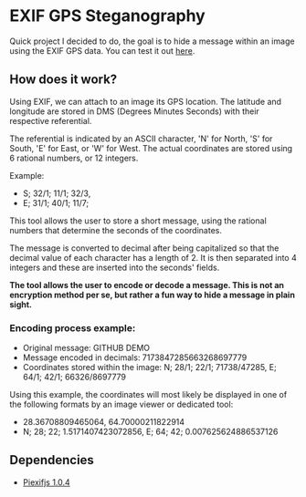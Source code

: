 # EXIF GPS Steganography

Quick project I decided to do, the goal is to hide a message within an image using the EXIF GPS data. You can test it out [here](https://lucasn-dev.github.io/EXIF-GPS-Steganography).

## How does it work?

Using EXIF, we can attach to an image its GPS location. The latitude and longitude are stored in DMS (Degrees Minutes Seconds) with their respective referential.

The referential is indicated by an ASCII character, 'N' for North, 'S' for South, 'E' for East, or 'W' for West. The actual coordinates are stored using 6 rational numbers, or 12 integers.

Example:
- S; 32/1; 11/1; 32/3,
- E; 31/1; 40/1; 11/7;

This tool allows the user to store a short message, using the rational numbers that determine the seconds of the coordinates.

The message is converted to decimal after being capitalized so that the decimal value of each character has a length of 2. It is then separated into 4 integers and these are inserted into the seconds' fields.

**The tool allows the user to encode or decode a message. This is not an encryption method per se, but rather a fun way to hide a message in plain sight.**

### Encoding process example:
 - Original message: GITHUB DEMO
 - Message encoded in decimals: 7173847285663268697779
 - Coordinates stored within the image: N; 28/1; 22/1; 71738/47285, E; 64/1; 42/1; 66326/8697779
 
Using this example, the coordinates will most likely be displayed in one of the following formats by an image viewer or dedicated tool:
 - 28.36708809465064, 64.70000211822914
 - N; 28; 22; 1.5171407423072856, E; 64; 42; 0.007625624886537126

## Dependencies

- [Piexifjs 1.0.4](https://github.com/hMatoba/piexifjs)
